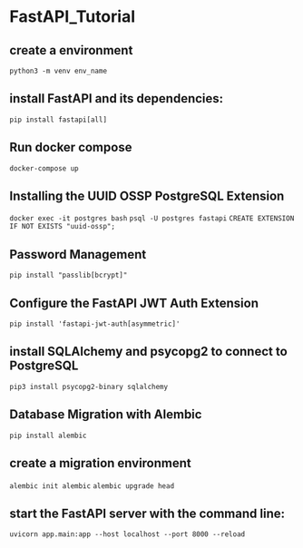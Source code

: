 # FastAPI_Tutorial
## create a environment
`python3 -m venv env_name`
## install FastAPI and its dependencies:
`pip install fastapi[all]`
## Run docker compose
`docker-compose up`
## Installing the UUID OSSP PostgreSQL Extension
`docker exec -it postgres bash`
`psql -U postgres fastapi`
`CREATE EXTENSION IF NOT EXISTS "uuid-ossp";`
## Password Management
`pip install "passlib[bcrypt]"`
## Configure the FastAPI JWT Auth Extension
`pip install 'fastapi-jwt-auth[asymmetric]'`
## install SQLAlchemy and psycopg2 to connect to PostgreSQL
`pip3 install psycopg2-binary sqlalchemy`
## Database Migration with Alembic
`pip install alembic`
## create a migration environment 
`alembic init alembic`
`alembic upgrade head`
## start the FastAPI server with the command line:
`uvicorn app.main:app --host localhost --port 8000 --reload`



